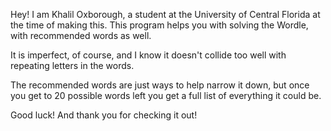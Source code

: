 Hey! I am Khalil Oxborough, a student at the University of Central Florida at the time of making
this. This program helps you with solving the Wordle, with recommended words as well.

It is imperfect, of course, and I know it doesn't collide too well with repeating letters in the words.

The recommended words are just ways to help narrow it down, but once you get to 20 possible words left
you get a full list of everything it could be.

Good luck! And thank you for checking it out!